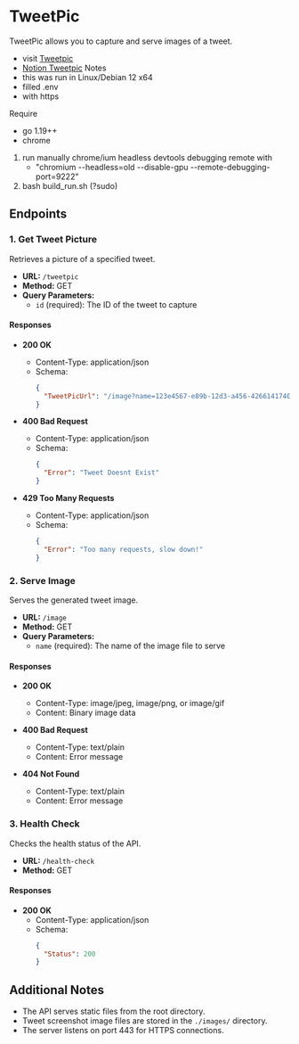 # TweetPic 

TweetPic allows you to capture and serve images of a tweet. 
- visit [Tweetpic](https://tweetpic.taila9d411.ts.net/)
- [Notion Tweetpic](https://maze-marlin-a5b.notion.site/Tweet-X-Screenshoter-96fceedd92b1479a81649f0d4f1a7ee8)
Notes
- this was run in Linux/Debian 12 x64
- filled .env
- with https

Require
- go 1.19++
- chrome

1. run manually chrome/ium headless devtools debugging remote with
   - "chromium --headless=old --disable-gpu --remote-debugging-port=9222"
3. bash build_run.sh (?sudo) 

## Endpoints
### 1. Get Tweet Picture

Retrieves a picture of a specified tweet.

- **URL:** `/tweetpic`
- **Method:** GET
- **Query Parameters:**
  - `id` (required): The ID of the tweet to capture

#### Responses

- **200 OK**
  - Content-Type: application/json
  - Schema:
    ```json
    {
      "TweetPicUrl": "/image?name=123e4567-e89b-12d3-a456-426614174000.jpeg"
    }
    ```

- **400 Bad Request**
  - Content-Type: application/json
  - Schema:
    ```json
    {
      "Error": "Tweet Doesnt Exist"
    }
    ```

- **429 Too Many Requests**
  - Content-Type: application/json
  - Schema:
    ```json
    {
      "Error": "Too many requests, slow down!"
    }
    ```

### 2. Serve Image

Serves the generated tweet image.

- **URL:** `/image`
- **Method:** GET
- **Query Parameters:**
  - `name` (required): The name of the image file to serve

#### Responses

- **200 OK**
  - Content-Type: image/jpeg, image/png, or image/gif
  - Content: Binary image data

- **400 Bad Request**
  - Content-Type: text/plain
  - Content: Error message

- **404 Not Found**
  - Content-Type: text/plain
  - Content: Error message

### 3. Health Check

Checks the health status of the API.

- **URL:** `/health-check`
- **Method:** GET

#### Responses

- **200 OK**
  - Content-Type: application/json
  - Schema:
    ```json
    {
      "Status": 200
    }
    ```

## Additional Notes

- The API serves static files from the root directory.
- Tweet screenshot image files are stored in the `./images/` directory.
- The server listens on port 443 for HTTPS connections.

